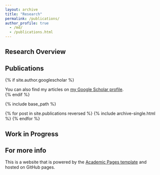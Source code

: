 ```yaml
---
layout: archive
title: "Research"
permalink: /publications/
author_profile: true
  - /md/
  - /publications.html
---
```


## Research Overview

## Publications

{% if site.author.googlescholar %}
  <div class="wordwrap">You can also find my articles on <a href="{{https://scholar.google.com/citations?user=8xC25vUAAAAJ}}">my Google Scholar profile</a>.</div>
{% endif %}

{% include base_path %}

{% for post in site.publications reversed %}
  {% include archive-single.html %}
{% endfor %}

## Work in Progress

For more info
------
This is a website that is powered by the [Academic Pages template](https://github.com/academicpages/academicpages.github.io) and hosted on GitHub pages.